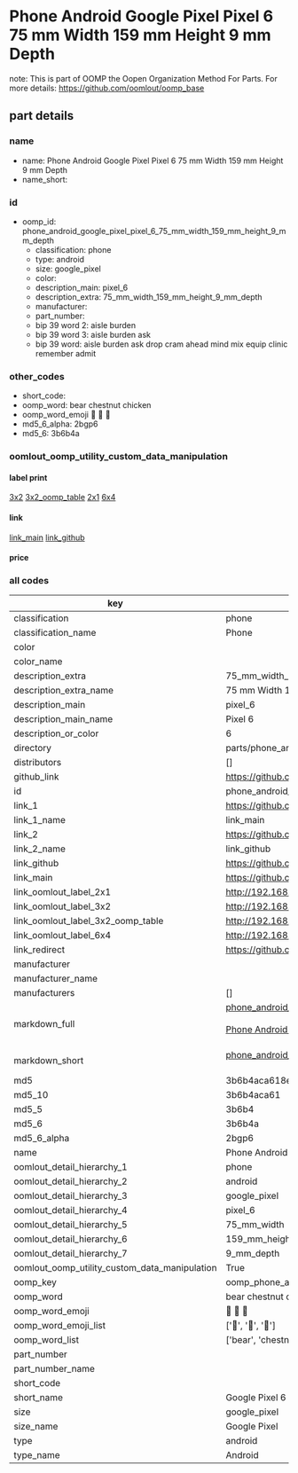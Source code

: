 # Phone Android Google Pixel Pixel 6 75 mm Width 159 mm Height 9 mm Depth  

note: This is part of OOMP the Oopen Organization Method For Parts. For more details: https://github.com/oomlout/oomp_base

##  part details
  







### name
* name: Phone Android Google Pixel Pixel 6 75 mm Width 159 mm Height 9 mm Depth
* name_short: 
### id
* oomp_id: phone_android_google_pixel_pixel_6_75_mm_width_159_mm_height_9_mm_depth
  * classification: phone
  * type: android
  * size: google_pixel
  * color: 
  * description_main: pixel_6
  * description_extra: 75_mm_width_159_mm_height_9_mm_depth
  * manufacturer: 
  * part_number: 
  * bip 39 word 2: aisle burden
  * bip 39 word 3: aisle burden ask
  * bip 39 word: aisle burden ask drop cram ahead mind mix equip clinic remember admit

### other_codes
* short_code: 
* oomp_word: bear chestnut chicken
* oomp_word_emoji :bear: :chestnut: :chicken:
* md5_6_alpha: 2bgp6
* md5_6: 3b6b4a






### oomlout_oomp_utility_custom_data_manipulation
#### label print
[3x2](http://192.168.1.245:1112/?label=oomp%202bgp6)
[3x2_oomp_table](http://192.168.1.108:1112/?label=oomp%202bgp6)
[2x1](http://192.168.1.242:1112/?label=oomp%202bgp6)
[6x4](http://192.168.1.55:1112/?label=oomp%202bgp6)    

#### link

[link_main](https://github.com/oomlout/oomlout_oomp_version_1_messy/tree/main/parts/phone_android_google_pixel_pixel_6_75_mm_width_159_mm_height_9_mm_depth) [link_github](https://github.com/oomlout/oomlout_oomp_version_1_messy/tree/main/parts/phone_android_google_pixel_pixel_6_75_mm_width_159_mm_height_9_mm_depth)                             

#### price







### all codes 
| key | value |  
| --- | --- |  
| classification | phone |  
| classification_name | Phone |  
| color |  |  
| color_name |  |  
| description_extra | 75_mm_width_159_mm_height_9_mm_depth |  
| description_extra_name | 75 mm Width 159 mm Height 9 mm Depth |  
| description_main | pixel_6 |  
| description_main_name | Pixel 6 |  
| description_or_color | 6 |  
| directory | parts/phone_android_google_pixel_pixel_6_75_mm_width_159_mm_height_9_mm_depth |  
| distributors | [] |  
| github_link | https://github.com/oomlout/oomlout_oomp_part_src/tree/main/parts/phone_android_google_pixel_pixel_6_75_mm_width_159_mm_height_9_mm_depth |  
| id | phone_android_google_pixel_pixel_6_75_mm_width_159_mm_height_9_mm_depth |  
| link_1 | https://github.com/oomlout/oomlout_oomp_version_1_messy/tree/main/parts/phone_android_google_pixel_pixel_6_75_mm_width_159_mm_height_9_mm_depth |  
| link_1_name | link_main |  
| link_2 | https://github.com/oomlout/oomlout_oomp_version_1_messy/tree/main/parts/phone_android_google_pixel_pixel_6_75_mm_width_159_mm_height_9_mm_depth |  
| link_2_name | link_github |  
| link_github | https://github.com/oomlout/oomlout_oomp_version_1_messy/tree/main/parts/phone_android_google_pixel_pixel_6_75_mm_width_159_mm_height_9_mm_depth |  
| link_main | https://github.com/oomlout/oomlout_oomp_version_1_messy/tree/main/parts/phone_android_google_pixel_pixel_6_75_mm_width_159_mm_height_9_mm_depth |  
| link_oomlout_label_2x1 | http://192.168.1.242:1112/?label=oomp%202bgp6 |  
| link_oomlout_label_3x2 | http://192.168.1.245:1112/?label=oomp%202bgp6 |  
| link_oomlout_label_3x2_oomp_table | http://192.168.1.108:1112/?label=oomp%202bgp6 |  
| link_oomlout_label_6x4 | http://192.168.1.55:1112/?label=oomp%202bgp6 |  
| link_redirect | https://github.com/oomlout/oomlout_oomp_version_1_messy/tree/main/parts/phone_android_google_pixel_pixel_6_75_mm_width_159_mm_height_9_mm_depth |  
| manufacturer |  |  
| manufacturer_name |  |  
| manufacturers | [] |  
| markdown_full | [phone_android_google_pixel_pixel_6_75_mm_width_159_mm_height_9_mm_depth](none)<br>[](none)<br>[Phone Android Google Pixel Pixel 6 75 Mm Width 159 Mm Height 9 Mm Depth](none)<br><br> |  
| markdown_short | [phone_android_google_pixel_pixel_6_75_mm_width_159_mm_height_9_mm_depth](none)<br><br> |  
| md5 | 3b6b4aca618e119c149914361a87a02d |  
| md5_10 | 3b6b4aca61 |  
| md5_5 | 3b6b4 |  
| md5_6 | 3b6b4a |  
| md5_6_alpha | 2bgp6 |  
| name | Phone Android Google Pixel Pixel 6 75 mm Width 159 mm Height 9 mm Depth |  
| oomlout_detail_hierarchy_1 | phone |  
| oomlout_detail_hierarchy_2 | android |  
| oomlout_detail_hierarchy_3 | google_pixel |  
| oomlout_detail_hierarchy_4 | pixel_6 |  
| oomlout_detail_hierarchy_5 | 75_mm_width |  
| oomlout_detail_hierarchy_6 | 159_mm_height |  
| oomlout_detail_hierarchy_7 | 9_mm_depth |  
| oomlout_oomp_utility_custom_data_manipulation | True |  
| oomp_key | oomp_phone_android_google_pixel_pixel_6_75_mm_width_159_mm_height_9_mm_depth |  
| oomp_word | bear chestnut chicken |  
| oomp_word_emoji | :bear: :chestnut: :chicken: |  
| oomp_word_emoji_list | [':bear:', ':chestnut:', ':chicken:'] |  
| oomp_word_list | ['bear', 'chestnut', 'chicken'] |  
| part_number |  |  
| part_number_name |  |  
| short_code |  |  
| short_name | Google Pixel 6 |  
| size | google_pixel |  
| size_name | Google Pixel |  
| type | android |  
| type_name | Android |  
